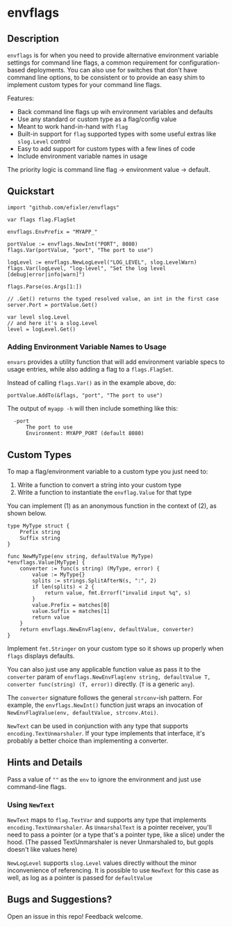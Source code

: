 # envflags

## Description
`envflags` is for when you need to provide alternative environment variable settings for  command
line flags, a common requirement for configuration-based deployments. You can also use for switches that don't have command line options, to be consistent or to provide an easy shim to implement 
custom types for your command line flags.

Features: 

- Back command line flags up wih environment variables and defaults
- Use any standard or custom type as a flag/config value
- Meant to work hand-in-hand with `flag`
- Built-in support for `flag` supported types with some useful extras like `slog.Level` control
- Easy to add support for custom types with a few lines of code
- Include environment variable names in usage

The priority logic is command line flag -> environment value -> default. 

## Quickstart

```
import "github.com/efixler/envflags"

var flags flag.FlagSet 

envflags.EnvPrefix = "MYAPP_"

portValue := envflags.NewInt("PORT", 8080)
flags.Var(portValue, "port", "The port to use")

logLevel := envflags.NewLogLevel("LOG_LEVEL", slog.LevelWarn)
flags.Var(logLevel, "log-level", "Set the log level [debug|error|info|warn]")

flags.Parse(os.Args[1:])

// .Get() returns the typed resolved value, an int in the first case
server.Port = portValue.Get()

var level slog.Level
// and here it's a slog.Level
level = logLevel.Get()
```

### Adding Environment Variable Names to Usage
`envars` provides a utility function that will add environment variable specs to usage
entries, while also adding a flag to a `flags.FlagSet`. 

Instead of calling `flags.Var()` as in the example above, do:
```
portValue.AddTo(&flags, "port", "The port to use")
```

The output of `myapp -h` will then include something like this:

```
  -port
      The port to use
      Environment: MYAPP_PORT (default 8080)
```

## Custom Types

To map a flag/environment variable to a custom type you just need to:

1. Write a function to convert a string into your custom type
2. Write a function to instantiate the `envflag.Value` for that type  

You can implement (1) as an anonymous function in the context of (2), as shown below. 

```
type MyType struct {
    Prefix string
    Suffix string
}

func NewMyType(env string, defaultValue MyType) *envflags.Value[MyType] {
    converter := func(s string) (MyType, error) {
        value := MyType{}
        splits := strings.SplitAfterN(s, ":", 2)
        if len(splits) < 2 {
            return value, fmt.Errorf("invalid input %q", s)
        }
        value.Prefix = matches[0]
        value.Suffix = matches[1]
        return value
    }
    return envflags.NewEnvFlag(env, defaultValue, converter)
}
```

Implement `fmt.Stringer` on your custom type so it shows up properly when `flags`
displays defaults.

You can also just use any applicable function value as pass it to the `converter` param of `envflags.NewEnvFlag(env string, defaultValue T, converter func(string) (T, error))` 
directly. (`T` is a generic `any`). 

The `converter` signature follows the general `strconv`-ish pattern. For example, the `envflags.NewInt()` function just wraps an invocation of `NewEnvFlagValue(env, defaultValue, strconv.Atoi)`.

`NewText` can be used in conjunction with any type that supports `encoding.TextUnmarshaler`. If your type
implements that interface, it's probably a better choice than implementing a converter.

## Hints and Details

Pass a value of `""` as the `env` to ignore the environment and just use command-line flags.

### Using `NewText`

`NewText` maps to `flag.TextVar` and supports any type that implements `encoding.TextUnmarshaler`. As `UnmarshalText` is a pointer receiver, you'll need to pass a pointer (or a type that's a pointer type, like a slice) under the hood. (The passed TextUnmarshaler is never Unmarshaled to, but gopls doesn't like values here)

`NewLogLevel` supports `slog.Level` values directly without the minor inconvenience of referencing. It is
possible to use `NewText` for this case as well, as log as a pointer is passed for `defaultValue`

## Bugs and Suggestions?

Open an issue in this repo! Feedback welcome.
